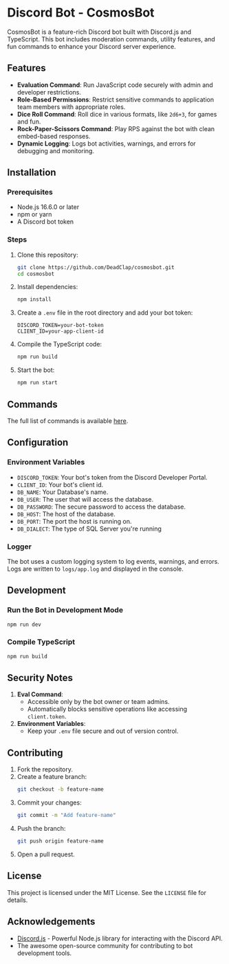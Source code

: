 # Discord Bot - CosmosBot

CosmosBot is a feature-rich Discord bot built with Discord.js and TypeScript. This bot includes moderation commands, utility features, and fun commands to enhance your Discord server experience.

## Features

- **Evaluation Command**: Run JavaScript code securely with admin and developer restrictions.
- **Role-Based Permissions**: Restrict sensitive commands to application team members with appropriate roles.
- **Dice Roll Command**: Roll dice in various formats, like `2d6+3`, for games and fun.
- **Rock-Paper-Scissors Command**: Play RPS against the bot with clean embed-based responses.
- **Dynamic Logging**: Logs bot activities, warnings, and errors for debugging and monitoring.

## Installation

### Prerequisites

- Node.js 16.6.0 or later
- npm or yarn
- A Discord bot token

### Steps

1. Clone this repository:

   ```bash
   git clone https://github.com/DeadClap/cosmosbot.git
   cd cosmosbot
   ```

2. Install dependencies:

   ```bash
   npm install
   ```

3. Create a `.env` file in the root directory and add your bot token:

   ```env
   DISCORD_TOKEN=your-bot-token
   CLIENT_ID=your-app-client-id
   ```

4. Compile the TypeScript code:

   ```bash
   npm run build
   ```

5. Start the bot:

   ```bash
   npm run start
   ```

## Commands

The full list of commands is available [here](docs/COMMANDS.md).

## Configuration

### Environment Variables

- `DISCORD_TOKEN`: Your bot's token from the Discord Developer Portal.
- `CLIENT_ID`: Your bot's client id.
- `DB_NAME`: Your Database's name.
- `DB_USER`: The user that will access the database.
- `DB_PASSWORD`: The secure password to access the database.
- `DB_HOST`: The host of the database.
- `DB_PORT`: The port the host is running on.
- `DB_DIALECT`: The type of SQL Server you're running

### Logger

The bot uses a custom logging system to log events, warnings, and errors. Logs are written to `logs/app.log` and displayed in the console.

## Development

### Run the Bot in Development Mode

```bash
npm run dev
```

### Compile TypeScript

```bash
npm run build
```

## Security Notes

1. **Eval Command**:
   - Accessible only by the bot owner or team admins.
   - Automatically blocks sensitive operations like accessing `client.token`.
2. **Environment Variables**:
   - Keep your `.env` file secure and out of version control.

## Contributing

1. Fork the repository.
2. Create a feature branch:
   ```bash
   git checkout -b feature-name
   ```
3. Commit your changes:
   ```bash
   git commit -m "Add feature-name"
   ```
4. Push the branch:
   ```bash
   git push origin feature-name
   ```
5. Open a pull request.

## License

This project is licensed under the MIT License. See the `LICENSE` file for details.

## Acknowledgements

- [Discord.js](https://discord.js.org/) - Powerful Node.js library for interacting with the Discord API.
- The awesome open-source community for contributing to bot development tools.

